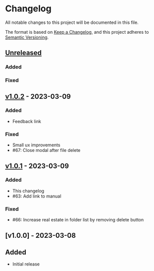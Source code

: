 # Changelog

All notable changes to this project will be documented in this file.

The format is based on [Keep a Changelog](https://keepachangelog.com/en/1.0.0/),
and this project adheres to [Semantic Versioning](https://semver.org/spec/v2.0.0.html).

## [Unreleased]

### Added

### Fixed

## [v1.0.2] - 2023-03-09

### Added

- Feedback link

### Fixed

- Small ux improvements
- #67: Close modal after file delete

## [v1.0.1] - 2023-03-09

### Added

- This changelog
- #63: Add link to manual

### Fixed

- #66: Increase real estate in folder list by removing delete button

## [v1.0.0] - 2023-03-08

## Added

- Initial release

[unreleased]:  https://github.com/ugent-library/deliver/compare/v1.0.2...HEAD
[v1.0.2]:  https://github.com/ugent-library/deliver/compare/v1.0.1...v1.0.2
[v1.0.1]:  https://github.com/ugent-library/deliver/compare/v1.0.0...v1.0.1

